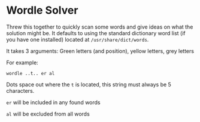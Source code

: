 # Wordle Solver

Threw this together to quickly scan some words and give ideas on what the solution might be. It defaults to using the standard dictionary word list (if you have one installed) located at `/usr/share/dict/words`.

It takes 3 arguments: Green letters (and position), yellow letters, grey letters

For example:

`wordle ..t.. er al`

Dots space out where the `t` is located, this string must always be 5 characters.

`er` will be included in any found words

`al` will be excluded from all words
